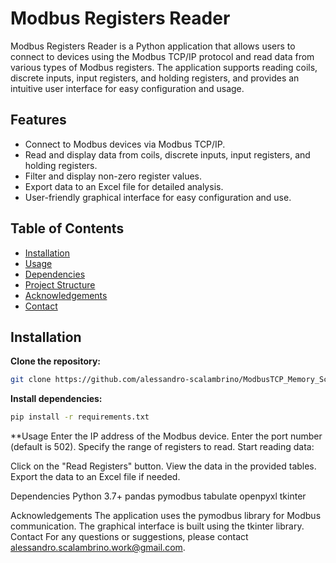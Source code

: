 # Modbus Registers Reader

Modbus Registers Reader is a Python application that allows users to connect to devices using the Modbus TCP/IP protocol and read data from various types of Modbus registers. The application supports reading coils, discrete inputs, input registers, and holding registers, and provides an intuitive user interface for easy configuration and usage.

## Features

- Connect to Modbus devices via Modbus TCP/IP.
- Read and display data from coils, discrete inputs, input registers, and holding registers.
- Filter and display non-zero register values.
- Export data to an Excel file for detailed analysis.
- User-friendly graphical interface for easy configuration and use.

## Table of Contents

- [Installation](#installation)
- [Usage](#usage)
- [Dependencies](#dependencies)
- [Project Structure](#project-structure)
- [Acknowledgements](#acknowledgements)
- [Contact](#contact)

## Installation

**Clone the repository:**

  ```sh
git clone https://github.com/alessandro-scalambrino/ModbusTCP_Memory_Scanner
```
**Install dependencies:**
```sh
pip install -r requirements.txt
```


**Usage
Enter the IP address of the Modbus device.
Enter the port number (default is 502).
Specify the range of registers to read.
Start reading data:

Click on the "Read Registers" button.
View the data in the provided tables.
Export the data to an Excel file if needed.

Dependencies
Python 3.7+
pandas
pymodbus
tabulate
openpyxl
tkinter

Acknowledgements
The application uses the pymodbus library for Modbus communication.
The graphical interface is built using the tkinter library.
Contact
For any questions or suggestions, please contact alessandro.scalambrino.work@gmail.com.
